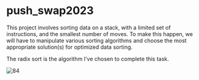 # push_swap2023

This project involves sorting data on a stack, with a limited set of instructions, and the smallest number of moves. 
To make this happen, we will have to manipulate various sorting algorithms and choose the most appropriate solution(s) for optimized data sorting.

The radix sort is the algorithm I've chosen to complete this task. 

![84](https://github.com/nedebies/push_swap2023/assets/63536940/3c51c9fa-2d37-4c24-adb6-a72207ff6c3e)
